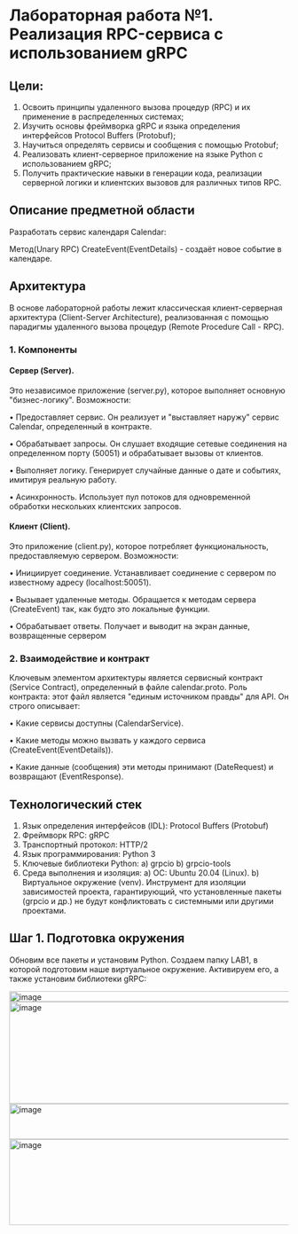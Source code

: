 # Лабораторная работа №1. Реализация RPC-сервиса с использованием gRPC
## Цели:
1. Освоить принципы удаленного вызова процедур (RPC) и их применение в распределенных системах;
2. Изучить основы фреймворка gRPC и языка определения интерфейсов Protocol Buffers (Protobuf);
3. Научиться определять сервисы и сообщения с помощью Protobuf;
4. Реализовать клиент-серверное приложение на языке Python с использованием gRPC;
5. Получить практические навыки в генерации кода, реализации серверной логики и клиентских вызовов для различных типов RPC.
## Описание предметной области
Разработать сервис календаря Calendar:

Метод(Unary RPC) CreateEvent(EventDetails) - создаёт новое событие в календаре.
## Архитектура
В основе лабораторной работы лежит классическая клиент-серверная архитектура (Client-Server
Architecture), реализованная с помощью парадигмы удаленного вызова процедур (Remote Procedure Call - RPC).
### 1. Компоненты
#### Сервер (Server). 
Это независимое приложение (server.py), которое выполняет основную "бизнес-логику".
Возможности:

• Предоставляет сервис. Он реализует и "выставляет наружу" сервис Calendar, определенный в контракте.

• Обрабатывает запросы. Он слушает входящие сетевые соединения на определенном порту (50051) и обрабатывает
вызовы от клиентов.

• Выполняет логику. Генерирует случайные данные о дате и событиях, имитируя реальную работу.

• Асинхронность. Использует пул потоков для одновременной обработки нескольких
клиентских запросов.

#### Клиент (Client). 
Это приложение (client.py), которое потребляет функциональность, предоставляемую сервером.
Возможности:

• Инициирует соединение. Устанавливает соединение с сервером по известному адресу (localhost:50051).

• Вызывает удаленные методы. Обращается к методам сервера (CreateEvent) так, как будто
это локальные функции.

• Обрабатывает ответы. Получает и выводит на экран данные, возвращенные сервером

### 2. Взаимодействие и контракт
Ключевым элементом архитектуры является сервисный контракт (Service Contract), определенный в файле calendar.proto. Роль контракта: этот файл является "единым источником правды" для API. Он строго описывает:

• Какие сервисы доступны (CalendarService).

• Какие методы можно вызвать у каждого сервиса (CreateEvent(EventDetails)).

• Какие данные (сообщения) эти методы принимают (DateRequest) и возвращают (EventResponse).

## Технологический стек
1. Язык определения интерфейсов (IDL): Protocol Buffers (Protobuf)
2. Фреймворк RPC: gRPC
3. Транспортный протокол: HTTP/2
4. Язык программирования: Python 3
5. Ключевые библиотеки Python: a) grpcio b) grpcio-tools
6. Среда выполнения и изоляция: a) ОС: Ubuntu 20.04 (Linux). b) Виртуальное окружение (venv). Инструмент для изоляции зависимостей проекта, гарантирующий, что установленные пакеты (grpcio и др.) не будут конфликтовать с системными или другими проектами.

## Шаг 1. Подготовка окружения
Обновим все пакеты и установим Python. Создаем папку LAB1, в которой подготовим наше виртуальное окружение. Активируем его, а также установим библиотеки gRPC:

<img width="663" height="19" alt="image" src="https://github.com/user-attachments/assets/09838fcd-a207-4fb0-bab5-6334f82310d0" />

<img width="1118" height="184" alt="image" src="https://github.com/user-attachments/assets/630c2fa0-4925-4990-a23c-154fe19f1cd9" />

<img width="724" height="64" alt="image" src="https://github.com/user-attachments/assets/68d7856b-f1f0-4041-be1b-1e22b690ec83" />

<img width="1044" height="155" alt="image" src="https://github.com/user-attachments/assets/3d81b9e4-cd45-47fc-aa0a-1d3f1a837292" />


